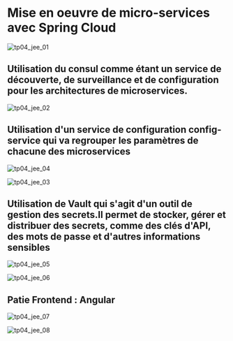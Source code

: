 # Mise en oeuvre de micro-services avec Spring Cloud

![tp04_jee_01](https://github.com/Musta1Pha/micro-services_Spring-Cloud_TP04/assets/91842692/e9a34ece-87d5-475a-9e7d-b5712240bd6a)

<h2>Utilisation du consul comme étant un service de découverte, de surveillance et de configuration pour les architectures de microservices. </h2>

![tp04_jee_02](https://github.com/Musta1Pha/micro-services_Spring-Cloud_TP04/assets/91842692/aeea92de-80e6-4f66-82ce-e8c6ccc7f620)

<h2>Utilisation d'un service de configuration <strong>config-service</strong> qui va regrouper les paramètres de chacune des microservices</h2>

![tp04_jee_04](https://github.com/Musta1Pha/micro-services_Spring-Cloud_TP04/assets/91842692/ccd762f4-6c18-4bb5-8e77-43f3ee89987d)

![tp04_jee_03](https://github.com/Musta1Pha/micro-services_Spring-Cloud_TP04/assets/91842692/abb4e9dc-0c3e-4c7f-8bde-ba242a101ca4)

<h2>Utilisation de Vault qui s'agit d'un outil de gestion des secrets.Il permet de stocker, gérer et distribuer des secrets, comme des clés d'API, des mots de passe et d'autres informations sensibles</h2>

![tp04_jee_05](https://github.com/Musta1Pha/micro-services_Spring-Cloud_TP04/assets/91842692/f98fe721-61ea-4159-8d0e-dcbcb5d1ba54)

![tp04_jee_06](https://github.com/Musta1Pha/micro-services_Spring-Cloud_TP04/assets/91842692/cf29724a-f4d4-4f72-8e0a-f8742eecaf97)

<h2>Patie Frontend : <strong>Angular</strong></h2>

![tp04_jee_07](https://github.com/Musta1Pha/micro-services_Spring-Cloud_TP04/assets/91842692/2af63782-7e19-443e-9022-760f2b2ced32)

![tp04_jee_08](https://github.com/Musta1Pha/micro-services_Spring-Cloud_TP04/assets/91842692/1e8cca19-2a75-4d0c-a9c8-28172f0efefc)
